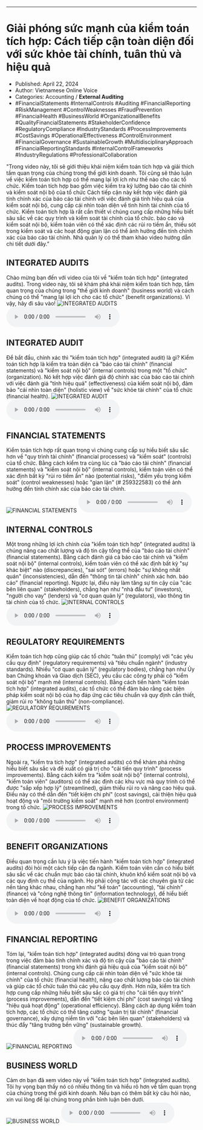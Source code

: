 
---

# Giải phóng sức mạnh của kiểm toán tích hợp: Cách tiếp cận toàn diện đối với sức khỏe tài chính, tuân thủ và hiệu quả

- Published: April 22, 2024
- Author: Vietnamese Online Voice
- Categories: Accounting / **External Auditing**
- #FinancialStatements #InternalControls #Auditing #FinancialReporting #RiskManagement #ControlWeaknesses #FraudPrevention #FinancialHealth #BusinessWorld #OrganizationalBenefits #QualityFinancialStatements #StakeholderConfidence #RegulatoryCompliance #IndustryStandards #ProcessImprovements #CostSavings #OperationalEffectiveness #ControlEnvironment #FinancialGovernance #SustainableGrowth #MultidisciplinaryApproach #FinancialReportingStandards #InternalControlFrameworks #IndustryRegulations #ProfessionalCollaboration

"Trong video này, tôi sẽ giới thiệu khái niệm kiểm toán tích hợp và giải thích tầm quan trọng của chúng trong thế giới kinh doanh. Tôi cũng sẽ thảo luận về việc kiểm toán tích hợp có thể mang lại lợi ích như thế nào cho các tổ chức. Kiểm toán tích hợp bao gồm việc kiểm tra kỹ lưỡng báo cáo tài chính và kiểm soát nội bộ của tổ chức Cách tiếp cận này kết hợp việc đánh giá tính chính xác của báo cáo tài chính với việc đánh giá tính hiệu quả của kiểm soát nội bộ, cung cấp cái nhìn toàn diện về tình hình tài chính của tổ chức. Kiểm toán tích hợp là rất cần thiết vì chúng cung cấp những hiểu biết sâu sắc về các quy trình và kiểm soát tài chính của tổ chức. báo cáo và kiểm soát nội bộ, kiểm toán viên có thể xác định các rủi ro tiềm ẩn, thiếu sót trong kiểm soát và các hoạt động gian lận có thể ảnh hưởng đến tính chính xác của báo cáo tài chính. Nhà quản lý có thể tham khảo video hướng dẫn chi tiết dưới đây.”


## INTEGRATED AUDITS

Chào mừng bạn đến với video của tôi về "kiểm toán tích hợp" (integrated audits). Trong video này, tôi sẽ khám phá khái niệm kiểm toán tích hợp, tầm quan trọng của chúng trong "thế giới kinh doanh" (business world) và cách chúng có thể "mang lại lợi ích cho các tổ chức" (benefit organizations). Vì vậy, hãy đi sâu vào!
![INTEGRATED AUDITS](https://http-archiver-apis-production-80.schnworks.com/storage/images/transitions/2024-04-22/transition-19917229233-Montserrat-Black-7B1FA2.jpg)
<audio controls>
    <source src="https://http-archiver-apis-production-80.schnworks.com/storage/audio/file-4524626907.mp3" type="audio/mpeg">
</audio>



## INTEGRATED AUDIT

Để bắt đầu, chính xác thì "kiểm toán tích hợp" (integrated audit) là gì? Kiểm toán tích hợp là kiểm tra toàn diện cả "báo cáo tài chính" (financial statements) và "kiểm soát nội bộ" (internal controls) trong một "tổ chức" (organization). Nó kết hợp việc đánh giá độ chính xác của báo cáo tài chính với việc đánh giá "tính hiệu quả" (effectiveness) của kiểm soát nội bộ, đảm bảo "cái nhìn toàn diện" (holistic view) về "sức khỏe tài chính" của tổ chức (financial health).
![INTEGRATED AUDIT](https://http-archiver-apis-production-80.schnworks.com/storage/images/transitions/2024-04-22/transition--29328996898-Montserrat-SemiBold-283593.jpg)
<audio controls>
    <source src="https://http-archiver-apis-production-80.schnworks.com/storage/audio/file-8329682453.mp3" type="audio/mpeg">
</audio>



## FINANCIAL STATEMENTS

Kiểm toán tích hợp rất quan trọng vì chúng cung cấp sự hiểu biết sâu sắc hơn về "quy trình tài chính" (financial processes) và "kiểm soát" (controls) của tổ chức. Bằng cách kiểm tra cùng lúc cả "báo cáo tài chính" (financial statements) và "kiểm soát nội bộ" (internal controls), kiểm toán viên có thể xác định bất kỳ "rủi ro tiềm ẩn" nào (potential risks), "điểm yếu trong kiểm soát" (control weaknesses) hoặc "gian lận" (# 259322583) có thể ảnh hưởng đến tính chính xác của báo cáo tài chính.
![FINANCIAL STATEMENTS](https://http-archiver-apis-production-80.schnworks.com/storage/images/transitions/2024-04-22/transition--18073014200-Montserrat-ExtraBold-673AB7.jpg)
<audio controls>
    <source src="https://http-archiver-apis-production-80.schnworks.com/storage/audio/file-12934483707.mp3" type="audio/mpeg">
</audio>



## INTERNAL CONTROLS

Một trong những lợi ích chính của "kiểm toán tích hợp" (integrated audits) là chúng nâng cao chất lượng và độ tin cậy tổng thể của "báo cáo tài chính" (financial statements). Bằng cách đánh giá cả báo cáo tài chính và "kiểm soát nội bộ" (internal controls), kiểm toán viên có thể xác định bất kỳ "sự khác biệt" nào (discrepancies), "sai sót" (errors) hoặc "sự không nhất quán" (inconsistencies), dẫn đến "thông tin tài chính" chính xác hơn. báo cáo" (financial reporting). Ngược lại, điều này làm tăng sự tin cậy của "các bên liên quan" (stakeholders), chẳng hạn như "nhà đầu tư" (investors), "người cho vay" (lenders) và "cơ quan quản lý" (regulators), vào thông tin tài chính của tổ chức.
![INTERNAL CONTROLS](https://http-archiver-apis-production-80.schnworks.com/storage/images/transitions/2024-04-22/transition--31272331812-Montserrat-ExtraBold-4A148C.jpg)
<audio controls>
    <source src="https://http-archiver-apis-production-80.schnworks.com/storage/audio/file-25479583977.mp3" type="audio/mpeg">
</audio>



## REGULATORY REQUIREMENTS

Kiểm toán tích hợp cũng giúp các tổ chức "tuân thủ" (comply) với "các yêu cầu quy định" (regulatory requirements) và "tiêu chuẩn ngành" (industry standards). Nhiều "cơ quan quản lý" (regulatory bodies), chẳng hạn như Ủy ban Chứng khoán và Giao dịch (SEC), yêu cầu các công ty phải có "kiểm soát nội bộ" mạnh mẽ (internal controls). Bằng cách tiến hành "kiểm toán tích hợp" (integrated audits), các tổ chức có thể đảm bảo rằng các biện pháp kiểm soát nội bộ của họ đáp ứng các tiêu chuẩn và quy định cần thiết, giảm rủi ro "không tuân thủ" (non-compliance).
![REGULATORY REQUIREMENTS](https://http-archiver-apis-production-80.schnworks.com/storage/images/transitions/2024-04-22/transition-15937108178-Montserrat-Medium-880E4F.jpg)
<audio controls>
    <source src="https://http-archiver-apis-production-80.schnworks.com/storage/audio/file-4273334689.mp3" type="audio/mpeg">
</audio>



## PROCESS IMPROVEMENTS

Ngoài ra, "kiểm tra tích hợp" (integrated audits) có thể khám phá những hiểu biết sâu sắc và đề xuất có giá trị cho "cải tiến quy trình" (process improvements). Bằng cách kiểm tra "kiểm soát nội bộ" (internal controls), "kiểm toán viên" (auditors) có thể xác định các khu vực mà quy trình có thể được "sắp xếp hợp lý" (streamlined), giảm thiểu rủi ro và nâng cao hiệu quả. Điều này có thể dẫn đến "tiết kiệm chi phí" (cost savings), cải thiện hiệu quả hoạt động và "môi trường kiểm soát" mạnh mẽ hơn (control environment) trong tổ chức.
![PROCESS IMPROVEMENTS](https://http-archiver-apis-production-80.schnworks.com/storage/images/transitions/2024-04-22/transition-11815702392-Montserrat-Medium-1A237E.jpg)
<audio controls>
    <source src="https://http-archiver-apis-production-80.schnworks.com/storage/audio/file-10995748661.mp3" type="audio/mpeg">
</audio>



## BENEFIT ORGANIZATIONS

Điều quan trọng cần lưu ý là việc tiến hành "kiểm toán tích hợp" (integrated audits) đòi hỏi một cách tiếp cận đa ngành. Kiểm toán viên cần có hiểu biết sâu sắc về các chuẩn mực báo cáo tài chính, khuôn khổ kiểm soát nội bộ và các quy định cụ thể của ngành. Họ phải cộng tác với các chuyên gia từ các nền tảng khác nhau, chẳng hạn như "kế toán" (accounting), "tài chính" (finance) và "công nghệ thông tin" (information technology), để hiểu biết toàn diện về hoạt động của tổ chức.
![BENEFIT ORGANIZATIONS](https://http-archiver-apis-production-80.schnworks.com/storage/images/transitions/2024-04-22/transition--3646418532-Montserrat-SemiBold-4A148C.jpg)
<audio controls>
    <source src="https://http-archiver-apis-production-80.schnworks.com/storage/audio/file-13176199398.mp3" type="audio/mpeg">
</audio>



## FINANCIAL REPORTING

Tóm lại, "kiểm toán tích hợp" (integrated audits) đóng vai trò quan trọng trong việc đảm bảo tính chính xác và độ tin cậy của "báo cáo tài chính" (financial statements) trong khi đánh giá hiệu quả của "kiểm soát nội bộ" (internal controls). Chúng cung cấp cái nhìn toàn diện về "sức khỏe tài chính" của tổ chức (financial health), nâng cao chất lượng báo cáo tài chính và giúp các tổ chức tuân thủ các yêu cầu quy định. Hơn nữa, kiểm tra tích hợp cung cấp những hiểu biết sâu sắc có giá trị cho "cải tiến quy trình" (process improvements), dẫn đến "tiết kiệm chi phí" (cost savings) và tăng "hiệu quả hoạt động" (operational efficiency). Bằng cách áp dụng kiểm toán tích hợp, các tổ chức có thể tăng cường "quản trị tài chính" (financial governance), xây dựng niềm tin với "các bên liên quan" (stakeholders) và thúc đẩy "tăng trưởng bền vững" (sustainable growth).
![FINANCIAL REPORTING](https://http-archiver-apis-production-80.schnworks.com/storage/images/transitions/2024-04-22/transition--7369951424-Montserrat-Medium-303F9F.jpg)
<audio controls>
    <source src="https://http-archiver-apis-production-80.schnworks.com/storage/audio/file-4311830853.mp3" type="audio/mpeg">
</audio>



## BUSINESS WORLD

Cảm ơn bạn đã xem video này về "kiểm toán tích hợp" (integrated audits). Tôi hy vọng bạn thấy nó có nhiều thông tin và hiểu rõ hơn về tầm quan trọng của chúng trong thế giới kinh doanh. Nếu bạn có thêm bất kỳ câu hỏi nào, xin vui lòng để lại chúng trong phần bình luận bên dưới.
![BUSINESS WORLD](https://http-archiver-apis-production-80.schnworks.com/storage/images/transitions/2024-04-22/transition--4833216301-Montserrat-Regular-7B1FA2.jpg)
<audio controls>
    <source src="https://http-archiver-apis-production-80.schnworks.com/storage/audio/file-5432055767.mp3" type="audio/mpeg">
</audio>

